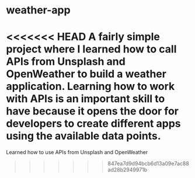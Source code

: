 # weather-app
<<<<<<< HEAD
A fairly simple project where I learned how to call APIs from Unsplash and OpenWeather to build a weather application. Learning how to work with APIs is an important skill to have because it opens the door for developers to create different apps using the available data points.
=======
Learned how to use APIs from Unsplash and OpenWeather
>>>>>>> 847ea7d9d94bcb6d13a09e7ac88ad28b2949971b
